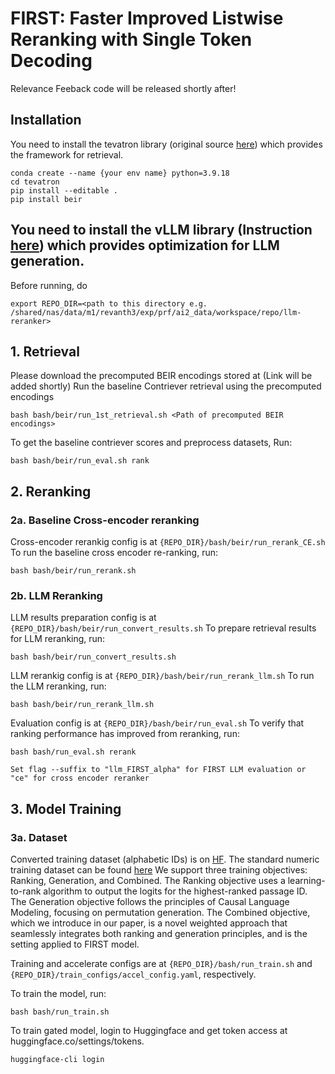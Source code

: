 # FIRST: Faster Improved Listwise Reranking with Single Token Decoding
Relevance Feeback code will be released shortly after!


## Installation
You need to install the tevatron library (original source [here](https://github.com/texttron/tevatron)) which provides the framework for retrieval.

```
conda create --name {your env name} python=3.9.18
cd tevatron
pip install --editable .
pip install beir
```
## You need to install the vLLM library (Instruction [here](https://docs.vllm.ai/en/latest/getting_started/installation.html)) which provides optimization for LLM generation.

Before running, do
```
export REPO_DIR=<path to this directory e.g. /shared/nas/data/m1/revanth3/exp/prf/ai2_data/workspace/repo/llm-reranker>
```

## 1. Retrieval
Please download the precomputed BEIR encodings stored at (Link will be added shortly)
Run the baseline Contriever retrieval using the precomputed encodings

```
bash bash/beir/run_1st_retrieval.sh <Path of precomputed BEIR encodings>
```
To get the baseline contriever scores and preprocess datasets, Run:

```
bash bash/beir/run_eval.sh rank
```

## 2. Reranking
### 2a. Baseline Cross-encoder reranking
Cross-encoder rerankig config is at `{REPO_DIR}/bash/beir/run_rerank_CE.sh`
To run the baseline cross encoder re-ranking, run:
```
bash bash/beir/run_rerank.sh
```
### 2b. LLM Reranking
LLM results preparation config is at `{REPO_DIR}/bash/beir/run_convert_results.sh`
To prepare retrieval results for LLM reranking, run:

```
bash bash/beir/run_convert_results.sh
```

LLM rerankig config is at `{REPO_DIR}/bash/beir/run_rerank_llm.sh`
To run the LLM reranking, run:

```
bash bash/beir/run_rerank_llm.sh
```

Evaluation config is at `{REPO_DIR}/bash/beir/run_eval.sh`
To verify that ranking performance has improved from reranking, run:
```
bash bash/run_eval.sh rerank

Set flag --suffix to "llm_FIRST_alpha" for FIRST LLM evaluation or "ce" for cross encoder reranker
```


## 3. Model Training
### 3a. Dataset
Converted training dataset (alphabetic IDs) is on [HF](https://huggingface.co/datasets/rryisthebest/rank_zephyr_training_data_alpha). The standard numeric training dataset can be found [here](https://huggingface.co/datasets/castorini/rank_zephyr_training_data)
We support three training objectives: Ranking, Generation, and Combined. The Ranking objective uses a learning-to-rank algorithm to output the logits for the highest-ranked passage ID. The Generation objective follows the principles of Causal Language Modeling, focusing on permutation generation. The Combined objective, which we introduce in our paper, is a novel weighted approach that seamlessly integrates both ranking and generation principles, and is the setting applied to FIRST model.

Training and accelerate configs are at `{REPO_DIR}/bash/run_train.sh` and `{REPO_DIR}/train_configs/accel_config.yaml`, respectively.

To train the model, run:
```
bash bash/run_train.sh
```

To train gated model, login to Huggingface and get token access at huggingface.co/settings/tokens.
```
huggingface-cli login
```

